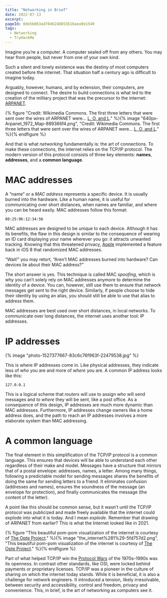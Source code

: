 ```yaml
---
title: "Networking in Brief"
date: 2022-07-13
excerpt: 
pageId: 0de5b863ad7046248853b18aea9e1540
tags:
  - Networking
  - TryHackMe
---
```


Imagine you’re a computer. A computer sealed off from any others. You may hear from people, but never from one of your own kind.

Such a silent and lonely existence was the destiny of most computers created before the internet. That situation half a century ago is difficult to imagine today.

Arguably, however, humans, and by extension, their computers, are designed to connect. The desire to build connections is what led to the creation of the military project that was the precursor to the internet: [ARPANET](https://archive.nytimes.com/www.nytimes.com/library/tech/99/12/biztech/articles/122099outlook-bobb.html). 

{% figure "Credit: Wikimedia Commons. The first three letters that were sent over the wires of ARPANET were… [L, O, and L](https://arstechnica.com/information-technology/2019/10/50-years-ago-today-the-internet-was-born-sort-of/)." %}{% image "640px-Arpanet_1972_Map-889366f4.png", "Credit: Wikimedia Commons. The first three letters that were sent over the wires of ARPANET were… [L, O, and L](https://arstechnica.com/information-technology/2019/10/50-years-ago-today-the-internet-was-born-sort-of/)." %}{% endfigure %}

And that is what *networking* fundamentally is: the art of connections. To make these connections, the internet relies on the TCP/IP protocol. The modern version of this protocol consists of three key elements: **names**, **addresses**, and a **common language**. 

# MAC addresses

A “name” or a *MAC address* represents a specific device. It is usually burned into the hardware. Like a human name, it is useful for communicating over short distances, when names are familiar, and where you can be heard easily. MAC addresses follow this format:

```plain text
00:25:96:12:34:56
```

MAC addresses are designed to be unique to each device. Although it has its benefits, the flaw in this design is similar to the consequence of wearing an ID card displaying your name wherever you go: it attracts unwanted tracking. Knowing that this threatened privacy, [Apple](https://www.techtimes.com/articles/8233/20140612/apple-implements-random-mac-address-on-ios-8-goodbye-marketers.htm) implemented a feature back in iOS 8 that randomized MAC addresses.

“Wait!” you may retort, “Aren’t MAC addresses burned into hardware? Can devices lie about their MAC address?” 

The short answer is yes. This technique is called MAC *spoofing*, which is why you can’t solely rely on MAC addresses anymore to determine the identity of a device. You can, however, still use them to ensure that network messages get sent to the right device. Similarly, if people choose to hide their identity by using an alias, you should still be able to use that alias to address them.

MAC addresses are best used over short distances, in local networks. To communicate over long distances, the internet uses another tool: IP addresses.

# IP addresses

{% image "photo-1527377667-83c6c76f963f-22479538.jpg" %}

This is where IP addresses come in. Like physical addresses, they indicate less of *who* you are and more of *where* you are. A common IP address looks like this:

```plain text
127.0.0.1
```

This is a logical scheme that *routers* will use to assign *who* will send messages and *to where* they will be sent, like a post office. As a consequence of this design, IP addresses are much more dynamic than MAC addresses. Furthermore, IP addresses change owners like a home address does, and the path to reach an IP addresses involves a more elaborate system than MAC addressing.

# A common language

The final element in this simplification of the TCP/IP protocol is a common language. This ensures that devices will be able to understand each other regardless of their make and model. Messages have a structure that mirrors that of a postal envelope: addresses, names, a letter. Among many things, following a predictable model for sending messages shares the benefits of doing the same for sending letters to a friend. It eliminates confusion (addresses and names), ensures the soundness of the message (an envelope for protection), and finally communicates the message (the content of the letter). 

A point like this should be common sense, but it wasn’t until the TCP/IP protocol was publicized and made freely available that the internet could explode into what it is today. And I mean *explode*. Remember that drawing of ARPANET from earlier? This is what the Internet looked like in 2021.

{% figure "This beautiful pom-pom visualization of the internet is courtesy of [The Opte Project](https://www.opte.org/the-internet)." %}{% image "the_internet%281%29-5fd757d2.png", "This beautiful pom-pom visualization of the internet is courtesy of [The Opte Project](https://www.opte.org/the-internet)." %}{% endfigure %}

Part of what helped TCP/IP win the [Protocol Wars](https://www.wikiwand.com/en/Protocol_Wars) of the 1970s–1990s was its openness. In contrast other standards, like OSI, were locked behind payments or proprietary licenses. TCP/IP was a pioneer in the culture of sharing on which the internet today stands. While it is beneficial, it is also a challenge for network engineers. It introduced a tension, likely irresolvable, between security and accessibility, control and freedom, privacy and convenience. This, in brief, is the art of networking as computers see it.



